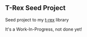 ## T-Rex Seed Project

Seed project to my [t-rex](https://github.com/darlanalves/trex-seed) library

It's a Work-In-Progress, not done yet!
